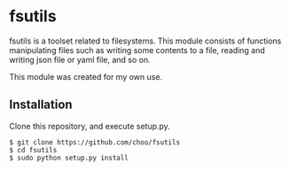 fsutils
=======

fsutils is a toolset related to filesystems.
This module consists of functions manipulating files
such as writing some contents to a file,
reading and writing json file or yaml file, and so on.

This module was created for my own use.


Installation
------------

Clone this repository, and execute setup.py.

    $ git clone https://github.com/choo/fsutils
    $ cd fsutils
    $ sudo python setup.py install
